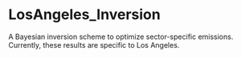 # LosAngeles_Inversion
A Bayesian inversion scheme to optimize sector-specific emissions. Currently, these results are specific to Los Angeles.
